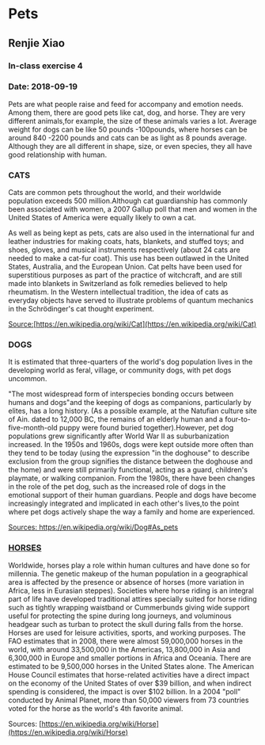 # **Pets**

## Renjie Xiao

### In-class exercise 4 

### Date: 2018-09-19

Pets are what people raise and feed for accompany and emotion needs. Among them, there are good pets like cat, dog, and horse.  They are very different animals,for example, the size of these animals varies a lot. Average weight for dogs can be like 50 pounds -100pounds, where horses can be around 840 -2200 pounds and cats can be as light as 8 pounds average. Although they are all different in shape, size, or even species, they all have good relationship with human.

### CATS

Cats are common pets throughout the world, and their worldwide population exceeds 500 million.Although cat guardianship has commonly been associated with women, a 2007 Gallup poll that men and women in the United States of America were equally likely to own a cat.

As well as being kept as pets, cats are also used in the international fur and leather industries for making coats, hats, blankets, and stuffed toys; and shoes, gloves, and musical instruments respectively (about 24 cats are needed to make a cat-fur coat). This use has been outlawed in the United States, Australia, and the European Union. Cat pelts have been used for superstitious purposes as part of the practice of witchcraft, and are still made into blankets in Switzerland as folk remedies believed to help rheumatism. In the Western intellectual tradition, the idea of cats as everyday objects have served to illustrate problems of quantum mechanics in the Schrödinger's cat thought experiment.

<u>Source:[https://en.wikipedia.org/wiki/Cat](https://en.wikipedia.org/wiki/Cat)</u> 

### DOGS

It is estimated that three-quarters of the world's dog population lives in the developing world as feral, village, or community dogs, with pet dogs uncommon.

"The most widespread form of interspecies bonding occurs between humans and dogs"and the keeping of dogs as companions, particularly by elites, has a long history. (As a possible example, at the Natufian culture site of Ain. dated to 12,000 BC, the remains of an elderly human and a four-to-five-month-old puppy were found buried together).However, pet dog populations grew significantly after World War II as suburbanization increased. In the 1950s and 1960s, dogs were kept outside more often than they tend to be today (using the expression "in the doghouse" to describe exclusion from the group signifies the distance between the doghouse and the home) and were still primarily functional, acting as a guard, children's playmate, or walking companion. From the 1980s, there have been changes in the role of the pet dog, such as the increased role of dogs in the emotional support of their human guardians. People and dogs have become increasingly integrated and implicated in each other's lives,to the point where pet dogs actively shape the way a family and home are experienced.

[<u>Sources: https://en.wikipedia.org/wiki/Dog#As_pets</u>](https://en.wikipedia.org/wiki/Dog#As_pets) 

### <u>HORSES</u>

Worldwide, horses play a role within human cultures and have done so for millennia. The genetic makeup of the human population in a geographical area is affected by the presence or absence of horses (more variation in Africa, less in Eurasian steppes). Societies where horse riding is an integral part of life have developed traditional attires specially suited for horse riding such as tightly wrapping waistband or Cummerbunds giving wide support useful for protecting the spine during long journeys, and voluminous headgear such as turban to protect the skull during falls from the horse. Horses are used for leisure activities, sports, and working purposes. The FAO estimates that in 2008, there were almost 59,000,000 horses in the world, with around 33,500,000 in the Americas, 13,800,000 in Asia and 6,300,000 in Europe and smaller portions in Africa and Oceania. There are estimated to be 9,500,000 horses in the United States alone. The American House Council estimates that horse-related activities have a direct impact on the economy of the United States of over $39 billion, and when indirect spending is considered, the impact is over $102 billion. In a 2004 "poll" conducted by Animal Planet, more than 50,000 viewers from 73 countries voted for the horse as the world's 4th favorite animal.

Sources: [https://en.wikipedia.org/wiki/Horse](https://en.wikipedia.org/wiki/Horse)



